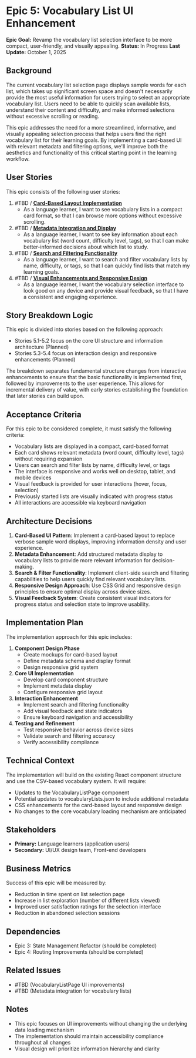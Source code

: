 # Epic 5: Vocabulary List UI Enhancement

**Epic Goal:** Revamp the vocabulary list selection interface to be more compact, user-friendly, and visually appealing.
**Status:** In Progress
**Last Update:** October 1, 2025

## Background

The current vocabulary list selection page displays sample words for each list, which takes up significant screen space and doesn't necessarily provide the most useful information for users trying to select an appropriate vocabulary list. Users need to be able to quickly scan available lists, understand their content and difficulty, and make informed selections without excessive scrolling or reading.

This epic addresses the need for a more streamlined, informative, and visually appealing selection process that helps users find the right vocabulary list for their learning goals. By implementing a card-based UI with relevant metadata and filtering options, we'll improve both the aesthetics and functionality of this critical starting point in the learning workflow.

## User Stories

This epic consists of the following user stories:

1. #TBD / [**Card-Based Layout Implementation**](./story-5-1-card-based-layout-implementation.md)
   - As a language learner, I want to see vocabulary lists in a compact card format, so that I can browse more options without excessive scrolling.
2. #TBD / [**Metadata Integration and Display**](./story-5-2-metadata-integration-display.md)
   - As a language learner, I want to see key information about each vocabulary list (word count, difficulty level, tags), so that I can make better-informed decisions about which list to study.
3. #TBD / [**Search and Filtering Functionality**](./story-5-3-search-filtering-functionality.md)
   - As a language learner, I want to search and filter vocabulary lists by name, difficulty, or tags, so that I can quickly find lists that match my learning goals.
4. #TBD / [**Visual Enhancements and Responsive Design**](./story-5-4-visual-enhancements-responsive-design.md)
   - As a language learner, I want the vocabulary selection interface to look good on any device and provide visual feedback, so that I have a consistent and engaging experience.

## Story Breakdown Logic

This epic is divided into stories based on the following approach:

- Stories 5.1-5.2 focus on the core UI structure and information architecture (Planned)
- Stories 5.3-5.4 focus on interaction design and responsive enhancements (Planned)

The breakdown separates fundamental structure changes from interactive enhancements to ensure that the basic functionality is implemented first, followed by improvements to the user experience. This allows for incremental delivery of value, with early stories establishing the foundation that later stories can build upon.

## Acceptance Criteria

For this epic to be considered complete, it must satisfy the following criteria:

- Vocabulary lists are displayed in a compact, card-based format
- Each card shows relevant metadata (word count, difficulty level, tags) without requiring expansion
- Users can search and filter lists by name, difficulty level, or tags
- The interface is responsive and works well on desktop, tablet, and mobile devices
- Visual feedback is provided for user interactions (hover, focus, selection)
- Previously started lists are visually indicated with progress status
- All interactions are accessible via keyboard navigation

## Architecture Decisions

1. **Card-Based UI Pattern**: Implement a card-based layout to replace verbose sample word displays, improving information density and user experience.
2. **Metadata Enhancement**: Add structured metadata display to vocabulary lists to provide more relevant information for decision-making.
3. **Search & Filter Functionality**: Implement client-side search and filtering capabilities to help users quickly find relevant vocabulary lists.
4. **Responsive Design Approach**: Use CSS Grid and responsive design principles to ensure optimal display across device sizes.
5. **Visual Feedback System**: Create consistent visual indicators for progress status and selection state to improve usability.

## Implementation Plan

The implementation approach for this epic includes:

1. **Component Design Phase**
   - Create mockups for card-based layout
   - Define metadata schema and display format
   - Design responsive grid system
2. **Core UI Implementation**
   - Develop card component structure
   - Implement metadata display
   - Configure responsive grid layout
3. **Interaction Enhancement**
   - Implement search and filtering functionality
   - Add visual feedback and state indicators
   - Ensure keyboard navigation and accessibility
4. **Testing and Refinement**
   - Test responsive behavior across device sizes
   - Validate search and filtering accuracy
   - Verify accessibility compliance

## Technical Context

The implementation will build on the existing React component structure and use the CSV-based vocabulary system. It will require:

- Updates to the VocabularyListPage component
- Potential updates to vocabularyLists.json to include additional metadata
- CSS enhancements for the card-based layout and responsive design
- No changes to the core vocabulary loading mechanism are anticipated

## Stakeholders

- **Primary:** Language learners (application users)
- **Secondary:** UI/UX design team, Front-end developers

## Business Metrics

Success of this epic will be measured by:

- Reduction in time spent on list selection page
- Increase in list exploration (number of different lists viewed)
- Improved user satisfaction ratings for the selection interface
- Reduction in abandoned selection sessions

## Dependencies

- Epic 3: State Management Refactor (should be completed)
- Epic 4: Routing Improvements (should be completed)

## Related Issues

- #TBD (VocabularyListPage UI improvements)
- #TBD (Metadata integration for vocabulary lists)

## Notes

- This epic focuses on UI improvements without changing the underlying data loading mechanism
- The implementation should maintain accessibility compliance throughout all changes
- Visual design will prioritize information hierarchy and clarity
